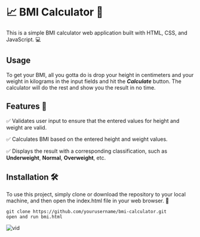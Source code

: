 
# 📈 BMI Calculator 🧮

This is a simple BMI calculator web application built with HTML, CSS, and JavaScript. 💻

## Usage
To get your BMI, all you gotta do is drop your height in centimeters and your weight in kilograms in the input fields and hit the _**Calculate**_ button. The calculator will do the rest and show you the result in no time.
## Features 🚀
✅ Validates user input to ensure that the entered values for height and weight are valid.

✅ Calculates BMI based on the entered height and weight values.

✅ Displays the result with a corresponding classification, such as **Underweight**, **Normal**, **Overweight**, etc.


## Installation 🛠️
To use this project, simply clone or download the repository to your local machine, and then open the index.html file in your web browser. 🔽

```
git clone https://github.com/yourusername/bmi-calculator.git
open and run bmi.html
```


![vid](https://github.com/utk145/Learning-Phase-Projects-HTML-CSS-JS/assets/122993091/00b6fd95-e157-45e5-97ec-12439fec0eb8)
